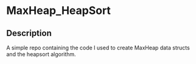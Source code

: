 # MaxHeap_HeapSort

## Description

A simple repo containing the code I used to create MaxHeap data structs and the heapsort algorithm.
